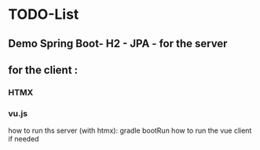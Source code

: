 # TODO-List
## Demo Spring Boot- H2 - JPA - for the server
## for the client : 
### HTMX 
### vu.js

how to run ths server (with htmx):  gradle bootRun
how to run the vue client if needed